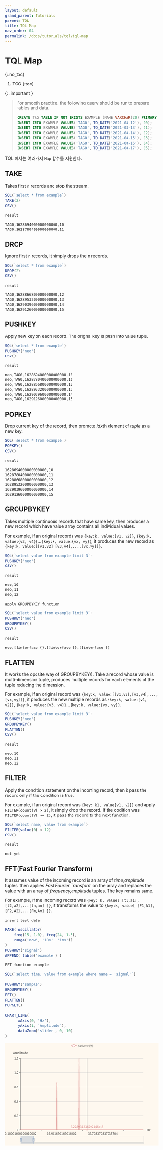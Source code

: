 ```yaml
---
layout: default
grand_parent: Tutorials
parent: TQL
title: TQL Map
nav_order: 04
permalink: /docs/tutorials/tql/tql-map
---
```


# TQL Map
{:.no_toc}

1. TOC
{:toc}

{: .important }
> For smooth practice, the following query should be run to prepare tables and data.
> ```sql
> CREATE TAG TABLE IF NOT EXISTS EXAMPLE (NAME VARCHAR(20) PRIMARY KEY, TIME DATETIME BASETIME, VALUE DOUBLE SUMMARIZED);
> INSERT INTO EXAMPLE VALUES('TAG0', TO_DATE('2021-08-12'), 10);
> INSERT INTO EXAMPLE VALUES('TAG0', TO_DATE('2021-08-13'), 11);
> INSERT INTO EXAMPLE VALUES('TAG0', TO_DATE('2021-08-14'), 12);
> INSERT INTO EXAMPLE VALUES('TAG0', TO_DATE('2021-08-15'), 13);
> INSERT INTO EXAMPLE VALUES('TAG0', TO_DATE('2021-08-16'), 14);
> INSERT INTO EXAMPLE VALUES('TAG0', TO_DATE('2021-08-17'), 15);
> ```
>

TQL 에서는 여러가지 `Map` 함수를 지원한다.

## TAKE

Takes first `n` records and stop the stream.

```js
SQL(`select * from example`)
TAKE(2)
CSV()
```

`result`

```
TAG0,1628694000000000000,10
TAG0,1628780400000000000,11
```

## DROP

Ignore first `n` records, it simply drops the n records.

```js
SQL(`select * from example`)
DROP(2)
CSV()
```

`result`

```
TAG0,1628866800000000000,12
TAG0,1628953200000000000,13
TAG0,1629039600000000000,14
TAG0,1629126000000000000,15
```

## PUSHKEY

Apply new key on each record. The orignal key is push into value tuple.

```js
SQL(`select * from example`)
PUSHKEY('neo')
CSV()
```

`result`

```
neo,TAG0,1628694000000000000,10
neo,TAG0,1628780400000000000,11
neo,TAG0,1628866800000000000,12
neo,TAG0,1628953200000000000,13
neo,TAG0,1629039600000000000,14
neo,TAG0,1629126000000000000,15
```

## POPKEY

Drop current key of the record, then promote *idx*th element of *tuple* as a new key.

```js
SQL(`select * from example`)
POPKEY()
CSV()
```

`result`

```
1628694000000000000,10
1628780400000000000,11
1628866800000000000,12
1628953200000000000,13
1629039600000000000,14
1629126000000000000,15
```

## GROUPBYKEY

Takes multiple continuous records that have same key, then produces a new record which have value array contains all individual values.

For example, if an original records was `{key:k, value:[v1, v2]}`, `{key:k, value:{v3, v4}}`...`{key:k, value:{vx, vy}}`, it produces the new record as `{key:k, value:[[v1,v2],[v3,v4],...,[vx,vy]]}`.

```js
SQL(`select value from example limit 3`)
PUSHKEY('neo')
CSV()
```

`result`

```
neo,10
neo,11
neo,12
```

`apply GROUPBYKEY function`

```js
SQL(`select value from example limit 3`)
PUSHKEY('neo')
GROUPBYKEY()
CSV()
```

`result`

```
neo,[]interface {},[]interface {},[]interface {}
```

## FLATTEN

It works the oposite way of GROUPBYKEY(). Take a record whose value is multi-dimension tuple, produces multiple records for each elements of the tuple reducing the dimension.

For example, if an original record was `{key:k, value:[[v1,v2],[v3,v4],...,[vx,vy]]}`, it produces the new multiple records as `{key:k, value:[v1, v2]}`, `{key:k, value:{v3, v4}}`...`{key:k, value:{vx, vy}}`.

```js
SQL(`select value from example limit 3`)
PUSHKEY('neo')
GROUPBYKEY()
FLATTEN()
CSV()
```

`result`

```
neo,10
neo,11
neo,12
```

## FILTER

Apply the condition statement on the incoming record, then it pass the record only if the condition is true.

For example, if an original record was `{key: k1, value[v1, v2]}` and apply `FILTER(count(V) > 2)`, it simply drop the record. If the codition was `FILTER(count(V) >= 2)`, it pass the record to the next function.

```js
SQL(`select name, value from example`)
FILTER(value(0) < 12)
CSV()
```

`result`

```
not yet
```

## FFT(Fast Fourier Transform)

It assumes value of the incoming record is an array of *time,amplitude* tuples, then applies *Fast Fourier Transform* on the array and replaces the value with an array of *frequency,amplitude* tuples. The key remains same.

For example, if the incoming record was `{key: k, value[ [t1,a1],[t2,a2],...[tn,an] ]}`, it transforms the value to `{key:k, value[ [F1,A1], [F2,A2],...[Fm,Am] ]}`.

`insert test data`

```js
FAKE( oscillator(
    freq(15, 1.0), freq(24, 1.5),
    range('now', '10s', '1ms')) 
)
PUSHKEY('signal')
APPEND( table('example') )
```

`FFT function example`

```js
SQL(`select time, value from example where name = 'signal'`)

PUSHKEY('sample')
GROUPBYKEY()
FFT()
FLATTEN()
POPKEY()

CHART_LINE(
      xAxis(0, 'Hz'),
      yAxis(1, 'Amplitude'),
      dataZoom('slider', 0, 10) 
)
```

![web-fft-tql-2d](/assets/img/web-fft-tql-2d.png)
